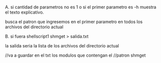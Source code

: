 A. si cantidad de parametros no es 1 o
si el primer parametro es -h muestra el texto explicativo.

busca el patron que ingresemos en el primer parametro
en todos los archivos del directorio actual


B. si fuera shellscript1 shmget > salida.txt

la salida seria la lista de los archivos del directorio actual

//va a guardar en el txt los modulos que contengan el //patron shmget
